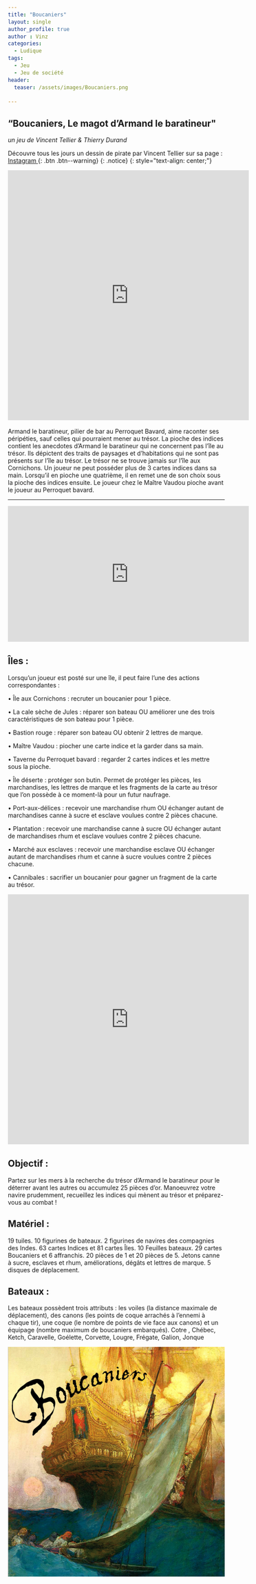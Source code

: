 ```yaml
---
title: "Boucaniers"
layout: single
author_profile: true
author : Vinz
categories:
  - Ludique
tags:
  - Jeu
  - Jeu de société
header:
  teaser: /assets/images/Boucaniers.png

---
```


## “Boucaniers, Le magot d’Armand le baratineur"
*un jeu de Vincent Tellier & Thierry Durand*

Découvre tous les jours un dessin de pirate par Vincent Tellier sur sa page : [Instagram ](https://www.instagram.com/vinzjb/){: .btn .btn--warning}
{: .notice} 
{: style="text-align: center;"}

<iframe src="https://www.instagram.com/vinzjb/embed" width="560" height="580" frameborder="0"> </iframe>

Armand le baratineur, pilier de bar au Perroquet Bavard, aime raconter ses péripéties, sauf celles qui pourraient mener au trésor. La pioche des indices contient les anecdotes d’Armand le baratineur qui ne concernent pas l’île au trésor. Ils dépictent des traits de paysages et d’habitations qui ne sont pas présents sur l’île au trésor. Le trésor ne se trouve jamais sur l’île aux Cornichons. Un joueur ne peut posséder plus de 3 cartes indices dans sa main. Lorsqu’il en pioche une quatrième, il en remet une de son choix sous la pioche des indices ensuite. Le joueur chez le Maître Vaudou pioche avant le joueur au Perroquet bavard.

---

<iframe width="560" height="315" src="https://www.youtube.com/embed/P7Rf7-XlByg" title="YouTube video player" frameborder="0" allow="accelerometer; autoplay; clipboard-write; encrypted-media; gyroscope; picture-in-picture; web-share" allowfullscreen></iframe>

## Îles :
Lorsqu’un joueur est posté sur une île, il peut faire l’une des actions correspondantes :

• Île aux Cornichons : recruter un boucanier pour 1 pièce.

• La cale sèche de Jules : réparer son bateau OU améliorer une des trois caractéristiques de son bateau pour 1 pièce.

• Bastion rouge : réparer son bateau OU obtenir 2 lettres de marque.

• Maître Vaudou : piocher une carte indice et la garder dans sa main.

• Taverne du Perroquet bavard : regarder 2 cartes indices et les mettre sous la pioche.

• Île déserte : protéger son butin. Permet de protéger les pièces, les marchandises, les lettres de marque et les fragments de la carte au trésor que l’on possède à ce moment-là pour un futur naufrage.

• Port-aux-délices : recevoir une marchandise rhum OU échanger autant de marchandises canne à sucre et esclave voulues contre 2 pièces chacune.

• Plantation : recevoir une marchandise canne à sucre OU échanger autant de marchandises rhum et esclave voulues contre 2 pièces chacune.

• Marché aux esclaves : recevoir une marchandise esclave OU échanger autant de marchandises
rhum et canne à sucre voulues contre 2 pièces chacune.

• Cannibales : sacrifier un boucanier pour gagner un fragment de la carte au trésor.

<iframe src="https://www.instagram.com/p/Cn9fk-ZMMC2/embed" width="560" height="580" frameborder="0"> </iframe>

## Objectif :
Partez sur les mers à la recherche du trésor d’Armand le baratineur pour le déterrer avant les
autres ou accumulez 25 pièces d’or. Manoeuvrez votre navire prudemment, recueillez les indices qui mènent au trésor et préparez-vous au combat !

## Matériel :
19 tuiles. 10 figurines de bateaux. 2 figurines de navires des compagnies des Indes. 63 cartes
Indices et 81 cartes Îles. 10 Feuilles bateaux. 29 cartes Boucaniers et 6 affranchis. 20 pièces de 1 et 20 pièces de 5. Jetons canne à sucre, esclaves et rhum, améliorations, dégâts et lettres de marque. 5 disques de déplacement.

## Bateaux :
Les bateaux possèdent trois attributs : les voiles (la distance maximale de déplacement), des canons (les points de coque arrachés à l’ennemi à chaque tir), une coque (le nombre de points de vie face aux canons) et un équipage (nombre maximum de boucaniers embarqués).
Cotre , Chébec, Ketch, Caravelle, Goélette, Corvette, Lougre, Frégate, Galion, Jonque

<img src="/assets/images/Boucaniers.png" alt="">




